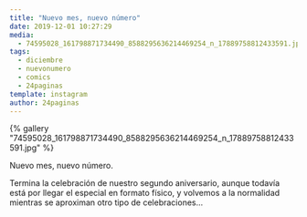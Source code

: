 ```yaml
---
title: "Nuevo mes, nuevo número"
date: 2019-12-01 10:27:29
media: 
  - 74595028_161798871734490_8588295636214469254_n_17889758812433591.jpg
tags: 
  - diciembre
  - nuevonumero
  - comics
  - 24paginas
template: instagram
author: 24paginas
---
```


{% gallery "74595028_161798871734490_8588295636214469254_n_17889758812433591.jpg" %}

Nuevo mes, nuevo número.

Termina la celebración de nuestro segundo aniversario, aunque todavía está por llegar el especial en formato físico, y volvemos a la normalidad mientras se aproximan otro tipo de celebraciones...
